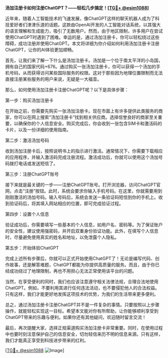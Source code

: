 **汤加注册卡如何注册ChatGPT？——轻松几步搞定！[[TG💪+ @esim1088](https://t.me/s/esim1088)]**

近年来，随着人工智能技术的飞速发展，像ChatGPT这样的聊天机器人成为了科技爱好者们津津乐道的话题。这款由OpenAI开发的人工智能对话系统，以其强大的语言理解和生成能力，吸引了无数用户。然而，由于地区限制，许多用户在尝试使用ChatGPT时遇到了困难。幸运的是，通过汤加注册卡，你可以轻松绕过这些障碍，成功注册并使用ChatGPT。本文将详细为你介绍如何利用汤加注册卡注册ChatGPT，让你的AI体验更加顺畅。

首先，让我们来了解一下什么是汤加注册卡。汤加是一个位于南太平洋的小岛国，拥有自己的国家代码+676。通过购买一张汤加注册卡，你可以获得一个汤加的手机号码，从而获得访问某些国际服务的权限。这对于那些因为地理位置限制而无法直接注册某些服务的用户来说，无疑是一大福音。

那么，如何使用汤加注册卡注册ChatGPT呢？以下是具体步骤：

第一步：购买汤加注册卡

在开始之前，你需要先购买一张汤加注册卡。现在市面上有许多提供此类服务的商家，你可以在网上搜索“汤加注册卡”找到相关供应商。选择信誉良好的商家至关重要，以确保你的个人信息安全。购买完成后，你会收到一张包含SIM卡和激活码的卡片，以及一份详细的使用指南。

第二步：激活汤加号码

收到汤加注册卡后，按照说明书上的指示进行激活。通常情况下，你需要下载相应的应用程序，并输入激活码完成注册流程。激活成功后，你就可以使用这个汤加号码拨打电话或发送短信了。

第三步：注册ChatGPT账号

接下来就是最关键的一步——注册ChatGPT账号。打开浏览器，访问ChatGPT官网，点击“注册”按钮。此时，系统会要求你输入手机号码。在这里，你就需要用到刚刚激活的汤加号码。输入号码后，系统会发送一条验证码短信到你的手机上。收到验证码后，将其填入网站相应的位置，即可完成验证过程。

第四步：设置个人信息

验证成功后，你需要填写一些基本的个人信息，如用户名、密码等。为了保证账户的安全性，建议使用强密码，并开启双重身份验证功能。此外，在填写个人信息时，尽量避免使用真实的姓名和地址，以免泄露个人隐私。

第五步：开始体验ChatGPT

完成上述所有步骤后，你就可以正式开始使用ChatGPT了！无论是编写代码、创作故事，还是解答难题，ChatGPT都能为你提供高质量的服务。而且，由于你已经成功绕过了地理限制，再也不用担心无法正常使用该平台的问题。

当然，在享受便利的同时，我们也应该注意遵守相关法律法规，合理合法地使用ChatGPT。例如，不要利用其进行任何违法活动，也不要侵犯他人的合法权益。只有这样，我们才能更好地发挥这项技术的优势，为我们的生活带来更多便利。

总之，通过汤加注册卡注册ChatGPT并不是一件复杂的事情。只要按照以上步骤操作，就能轻松实现这一目标。希望本文能对你有所帮助，让你能够顺利享受到ChatGPT带来的乐趣与便利。如果你还有其他疑问，欢迎随时留言交流！

最后，再次提醒大家，选择正规渠道购买汤加注册卡非常重要。同时，在使用过程中也要时刻注意保护自己的信息安全，切勿轻信来历不明的信息来源。只有这样，我们才能真正享受到科技进步带来的红利。

[[TG💪+ @esim1088](https://t.me/s/esim1088) ![Image](https://i.postimg.cc/4NQfJmqS/Snipaste-2025-05-13-00-14-12.png)]